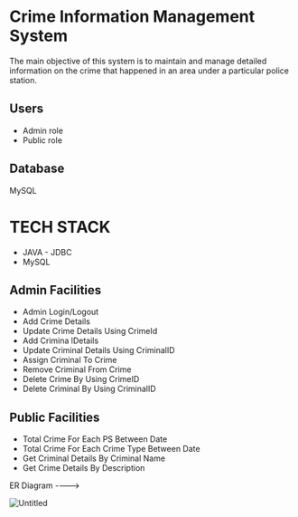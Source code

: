 
# Crime Information Management System

The main objective of this system is to maintain and manage detailed information on the
crime that happened in an area under a particular police station.

## Users
- Admin role
- Public role

## Database 
MySQL

# TECH STACK

- JAVA - JDBC
- MySQL

## Admin Facilities

- Admin Login/Logout
- Add Crime Details
- Update Crime Details Using CrimeId
- Add Crimina lDetails
- Update Criminal Details Using CriminalID
- Assign Criminal To Crime
- Remove Criminal From Crime
- Delete Crime By Using CrimeID
- Delete Criminal By Using CriminalID

## Public Facilities
- Total Crime For Each PS Between Date
- Total Crime For Each Crime Type Between Date
- Get Criminal Details By Criminal Name
- Get Crime Details By Description

ER Diagram ---->

![Untitled](https://user-images.githubusercontent.com/105871693/229475572-e7f424a4-8055-4920-9748-863802f1c567.png)
